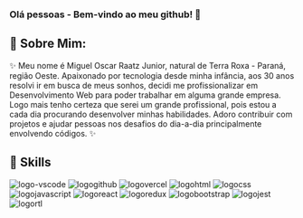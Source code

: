 ### Olá pessoas - Bem-vindo ao meu github! 👋

## 💬 Sobre Mim:

✨ Meu nome é Miguel Oscar Raatz Junior, natural de Terra Roxa - Paraná, região Oeste.
Apaixonado por tecnologia desde minha infância, aos 30 anos resolvi ir em busca de meus sonhos,
decidi me profissionalizar em Desenvolvimento Web para poder trabalhar em alguma grande empresa.
Logo mais tenho certeza que serei um grande profissional, pois estou a cada dia procurando desenvolver
minhas habilidades. Adoro contribuir com projetos e ajudar pessoas nos desafios do dia-a-dia
principalmente envolvendo códigos. ✨

## 🌱 Skills

<img src="https://img.shields.io/badge/Visual_Studio_Code-0078D4?style=for-the-badge&logo=visual%20studio%20code&logoColor=white" alt="logo-vscode"/>
<img src="https://img.shields.io/badge/GitHub_Actions-2088FF?style=for-the-badge&logo=github-actions&logoColor=white" alt="logogithub"/>
<img src="https://img.shields.io/badge/Vercel-000000?style=for-the-badge&logo=vercel&logoColor=white" alt="logovercel"/>
<img src="https://img.shields.io/badge/HTML-239120?style=for-the-badge&logo=html5&logoColor=white" alt="logohtml"/>
<img src="https://img.shields.io/badge/CSS-239120?&style=for-the-badge&logo=css3&logoColor=white" alt="logocss"/>
<img src="https://img.shields.io/badge/JavaScript-F7DF1E?style=for-the-badge&logo=javascript&logoColor=black" alt="logojavascript"/>
<img src="https://img.shields.io/badge/React-20232A?style=for-the-badge&logo=react&logoColor=61DAFB" alt="logoreact"/>
<img src="https://img.shields.io/badge/Redux-593D88?style=for-the-badge&logo=redux&logoColor=white" alt="logoredux"/>
<img src="https://img.shields.io/badge/Bootstrap-563D7C?style=for-the-badge&logo=bootstrap&logoColor=white" alt="logobootstrap"/>
<img src="https://img.shields.io/badge/Jest-323330?style=for-the-badge&logo=Jest&logoColor=white" alt="logojest"/>
<img src="https://img.shields.io/badge/testing%20library-323330?style=for-the-badge&logo=testing-library&logoColor=red" alt="logortl"/>



<!--
**miguelraatz/miguelraatz** is a ✨ _special_ ✨ repository because its `README.md` (this file) appears on your GitHub profile.

Here are some ideas to get you started:

- 🔭 I’m currently working on ...
- 🌱 I’m currently learning ...
- 👯 I’m looking to collaborate on ...
- 🤔 I’m looking for help with ...
- 💬 Ask me about ...
- 📫 How to reach me: ...
- 😄 Pronouns: ...
- ⚡ Fun fact: ...
-->
